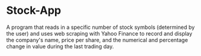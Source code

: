 # Stock-App
A program that reads in a specific number of stock symbols (determined by the user) and uses web scraping with Yahoo Finance to record and display the company's name, price per share, and the numerical and percentage change in value during the last trading day.
